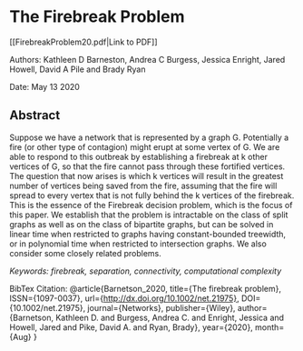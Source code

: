 # The Firebreak Problem

[[FirebreakProblem20.pdf|Link to PDF]]

Authors:
Kathleen D Barneston, Andrea C Burgess, Jessica Enright, Jared Howell, David A Pile and Brady Ryan

Date:
May 13 2020


## Abstract
Suppose we have a network that is represented by a graph G. Potentially a fire (or other type of contagion) might erupt at some vertex of G. We are able to respond to this outbreak by establishing a firebreak at k other vertices of G, so that the fire cannot pass through these fortified vertices. The question that now arises is which k vertices will result in the greatest number of vertices being saved from the fire, assuming that the fire will spread to every vertex that is not fully behind the k vertices of the firebreak. This is the essence of the Firebreak decision problem, which is the focus of this paper. We establish that the problem is intractable on the class of split graphs as well as on the class of bipartite graphs, but can be solved in linear time when restricted to graphs having constant-bounded treewidth, or in polynomial time when restricted to intersection graphs. We also consider some closely related problems.

*Keywords: firebreak, separation, connectivity, computational complexity*

BibTex Citation:
@article{Barnetson_2020,
   title={The firebreak problem},
   ISSN={1097-0037},
   url={http://dx.doi.org/10.1002/net.21975},
   DOI={10.1002/net.21975},
   journal={Networks},
   publisher={Wiley},
   author={Barnetson, Kathleen D. and Burgess, Andrea C. and Enright, Jessica and Howell, Jared and Pike, David A. and Ryan, Brady},
   year={2020},
   month={Aug}
}

